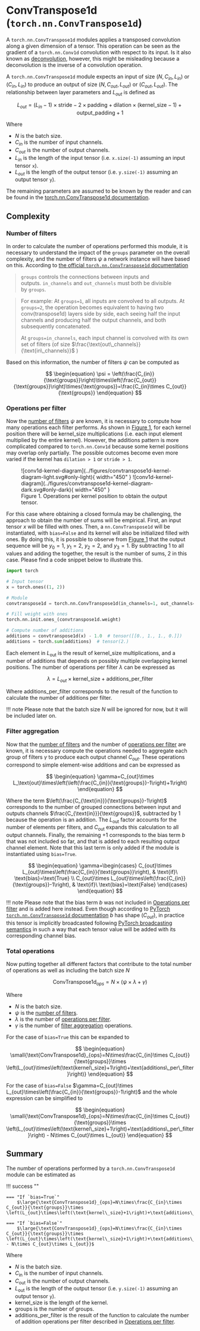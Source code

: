 # ConvTranspose1d (`torch.nn.ConvTranspose1d`)
A `torch.nn.ConvTranspose1d` modules applies a transposed convolution along a given dimension of a tensor. This operation can be seen as the gradient of a `torch.nn.Conv1d` convolution with respect to its input. Is it also known as <a href="https://en.wikipedia.org/wiki/Deconvolution" target="_blank">deconvolution</a>, however, this might be misleading because a deconvolution is the inverse of a convolution operation.

A `torch.nn.ConvTranspose1d` module expects an input of size $\left(N,C_{in}, L_{in}\right)$ or $\left(C_{in}, L_{in}\right)$ to produce an output of size $\left(N,C_{out}, L_{out}\right)$ or $\left(C_{out}, L_{out}\right)$. The relationship between layer parameters and $L_{out}$ is defined as

$$
\begin{equation}
    L_{out}=\left(L_{in}-1\right)\times \text{stride}-2\times\text{padding}+\text{dilation}\times\left(\text{kernel\_size}-1\right)+\text{output\_padding}+1
\end{equation}
$$

Where

* $N$ is the batch size.
* $C_{in}$ is the number of input channels.
* $C_{out}$ is the number of output channels.
* $L_{in}$ is the length of the input tensor (i.e. `x.size(-1)` assuming an input tensor `x`).
* $L_{out}$ is the length of the output tensor (i.e. `y.size(-1)` assuming an output tensor `y`).

The remaining parameters are assumed to be known by the reader and can be found in the <a href="https://pytorch.org/docs/stable/generated/torch.nn.ConvTranspose1d.html" target="_blank">torch.nn.ConvTranspose1d documentation</a>.


## Complexity

### Number of filters
In order to calculate the number of operations performed this module, it is necessary to understand the impact of the `groups` parameter on the overall complexity, and the number of filters $\psi$ a network instance will have based on this. According to <a href="https://pytorch.org/docs/stable/generated/torch.nn.ConvTranspose1d.html" target="_blank">the official `torch.nn.ConvTranspose1d` documentation</a>

> `groups` controls the connections between inputs and outputs. `in_channels` and `out_channels` must both be divisible by `groups`.

> For example:
> At `groups=1`, all inputs are convolved to all outputs.
> At `groups=2`, the operation becomes equivalent to having two conv(transpose1d) layers side by side, each seeing half the input channels and producing half the output channels, and both subsequently concatenated.
> 
> 
> At `groups=in_channels`, each input channel is convolved with its own set of filters
> (of size $\frac{\text{out\_channels}}{\text{in\_channels}}$ )
>

Based on this information, the number of filters $\psi$ can be computed as

$$
\begin{equation}
    \psi = \left(\frac{C_{in}}{\text{groups}}\right)\times\left(\frac{C_{out}}{\text{groups}}\right)\times{\text{groups}}=\frac{C_{in}\times C_{out}}{\text{groups}}
\end{equation}
$$

### Operations per filter
Now the [number of filters](#number-of-filters) $\psi$ are known, it is necessary to compute how many operations each filter performs. As shown in [Figure 1](#convtranspose1d-kernel-diagram), for each kernel position there will be $\text{kernel\_size}$ multiplications (i.e. each input element multiplied by the entire kernel). However, the additions pattern is more complicated compared to `torch.nn.Conv1d` because some kernel positions may overlap only partially. The possible outcomes become even more varied if the kernel has `dilation > 1` or `stride > 1`.

<figure markdown="span" id="convtranspose1d-kernel-diagram">
  ![conv1d-kernel-diagram](../figures/convtranspose1d-kernel-diagram-light.svg#only-light){ width="450" }
  ![conv1d-kernel-diagram](../figures/convtranspose1d-kernel-diagram-dark.svg#only-dark){ width="450" }
  <figcaption>Figure 1. Operations per kernel position to obtain the output tensor.</figcaption>
</figure>

For this case where obtaining a closed formula may be challenging, the approach to obtain the number of sums will be empirical. First, an input tensor $x$ will be filled with ones. Then, a `nn.ConvTranspose1d` will be instantiated, with `bias=False` and its kernel will also be initialized filled with ones. By doing this, it is possible to observe from [Figure 1](#convtranspose1d-kernel-diagram) that the output sequence will be $y_0=1$, $y_1=2$, $y_2=2$, and $y_3=1$. By subtracting $1$ to all values and adding the together, the result is the number of sums, $2$ in this case. Please find a code snippet below to illustrate this.

```py title="convtranspose1d_additions.py"
import torch

# Input tensor
x = torch.ones((1, 2))

# Module
convtranspose1d = torch.nn.ConvTranspose1d(in_channels=1, out_channels=1, kernel_size=3, bias=False)

# Fill weight with ones
torch.nn.init.ones_(convtranspose1d.weight)

# Compute number of additions
additions = convtranspose1d(x) - 1.0  # tensor([[0., 1., 1., 0.]])
additions = torch.sum(additions)  # tensor(2.)
```
Each element in $L_\text{out}$ is the result of $\text{kernel\_size}$ multiplications, and a number of additions that depends on possibly multiple overlapping kernel positions. The number of operations per filter $\lambda$ can be expressed as

$$
\begin{equation}
    \lambda=L_{out}\times\text{kernel\_size} + \text{additions\_per\_filter} 
\end{equation}
$$

Where $\text{additions\_per\_filter}$ corresponds to the result of the function to calculate the number of additions per filter.

!!! note
    Please note that the batch size $N$ will be ignored for now, but it will be included later on.

### Filter aggregation
Now that the [number of filters](#number-of-filters) and the number of [operations per filter](#operations-per-filter) are known, it is necessary compute the operations needed to aggregate each group of filters $\gamma$ to produce each output channel $C_{out}$. These operations correspond to simple element-wise additions and can be expressed as

$$
\begin{equation}
    \gamma=C_{out}\times L_\text{out}\times\left(\left(\frac{C_{in}}{\text{groups}}-1\right)+1\right)
\end{equation}
$$

Where the term $\left(\frac{C_{\text{in}}}{\text{groups}}-1\right)$ corresponds to the number of grouped connections between input and outputs channels $\frac{C_{\text{in}}}{\text{groups}}$, subtracted by $1$ because the operation is an addition. The $L_\text{out}$ factor accounts for the number of elements per filters, and $C_{\text{out}}$ expands this calculation to all output channels. Finally, the remaining $+1$ corresponds to the bias term $b$ that was not included so far, and that is added to each resulting output channel element. Note that this last term is only added if the module is instantiated using `bias=True`.

$$
\begin{equation}
\gamma=\begin{cases}
    C_{out}\times L_{out}\times\left(\frac{C_{in}}{\text{groups}}\right), & \text{if}\ \text{bias}=\text{True} \\
    C_{out}\times L_{out}\times\left(\frac{C_{in}}{\text{groups}}-1\right), & \text{if}\ \text{bias}=\text{False}
\end{cases}
\end{equation}
$$

!!! note
    Please note that the bias term $b$ was not included in  [Operations per filter](#operations-per-filter) and is added here instead. Even though according to <a href="https://pytorch.org/docs/stable/generated/torch.nn.ConvTranspose1d.html" target="_blank">PyTorch ``torch.nn.ConvTranspose1d`` documentation</a> $b$ has shape $\left(C_{out}\right)$, in practice this tensor is implicitly broadcasted following <a href="https://pytorch.org/docs/stable/notes/broadcasting.html" target="_blank">PyTorch broadcasting semantics</a> in such a way that each tensor value will be added with its corresponding channel bias.

### Total operations 
Now putting together all different factors that contribute to the total number of operations as well as including the batch size $N$

$$
\begin{equation}
    \text{ConvTranspose1d}_{ops}=N\times\left(\psi\times\lambda+\gamma\right)
\end{equation}
$$

Where

* $N$ is the batch size.
* $\psi$ is the [number of filters](#number-of-filters).
* $\lambda$ is the number of [operations per filter](#operations-per-filter).
* $\gamma$ is the number of [filter aggregation](#filter-aggregation) operations.

For the case of `bias=True` this can be expanded to

$$
\begin{equation}
    \small{\text{ConvTranspose1d}_{ops}=N\times\frac{C_{in}\times C_{out}}{\text{groups}}\times \left(L_{out}\times\left(\text{kernel\_size}+1\right)+\text{additions\_per\_filter}\right)}
\end{equation}
$$

For the case of `bias=False` $\gamma=C_{out}\times L_{out}\times\left(\frac{C_{in}}{\text{groups}}-1\right)$  and the whole expression can be simplified to

$$
\begin{equation}
    \small{\text{ConvTranspose1d}_{ops}=N\times\frac{C_{in}\times C_{out}}{\text{groups}}\times \left(L_{out}\times\left(\text{kernel\_size}+1\right)+\text{additions\_per\_filter}\right) - N\times C_{out}\times L_{out}}
\end{equation}
$$

## Summary
The number of operations performed by a `torch.nn.ConvTranspose1d` module can be estimated as

!!! success ""

    === "If `bias=True`"
        $\large{\text{ConvTranspose1d}_{ops}=N\times\frac{C_{in}\times C_{out}}{\text{groups}}\times \left(L_{out}\times\left(\text{kernel\_size}+1\right)+\text{additions\_per\_filter}\right)}$

    === "If `bias=False`"
        $\large{\text{ConvTranspose1d}_{ops}=N\times\frac{C_{in}\times C_{out}}{\text{groups}}\times \left(L_{out}\times\left(\text{kernel\_size}+1\right)+\text{additions\_per\_filter}\right) - N\times C_{out}\times L_{out}}$

Where

* $N$ is the batch size.
* $C_{\text{in}}$ is the number of input channels.
* $C_{\text{out}}$ is the number of output channels.
* $L_{\text{out}}$ is the length of the output tensor (i.e. `y.size(-1)` assuming an output tensor `y`).
* $\text{kernel\_size}$ is the length of the kernel.
* $\text{groups}$ is the number of groups.
* $\text{additions\_per\_filter}$ is the result of the function to calculate the number of addition operations per filter described in [Operations per filter](#operations-per-filter).